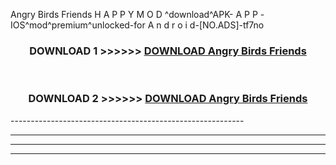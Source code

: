  Angry Birds Friends  H A P P Y M O D ^download^APK- A P P -IOS^mod^premium^unlocked-for A n d r o i d-[NO.ADS]-tf7no



<div align="center">

<h3>DOWNLOAD 1 >>>>>> <a href="https://en-mod.web.app/?en= Angry Birds Friends ">DOWNLOAD Angry Birds Friends  </a></h3><br>

<h3>DOWNLOAD 2 >>>>>> <a href="https://en-mod.web.app/?en= Angry Birds Friends ">DOWNLOAD Angry Birds Friends  </a></h3>

</div>
----------------------------------------------------------

----------------------------------------------------------

----------------------------------------------------------

----------------------------------------------------------



